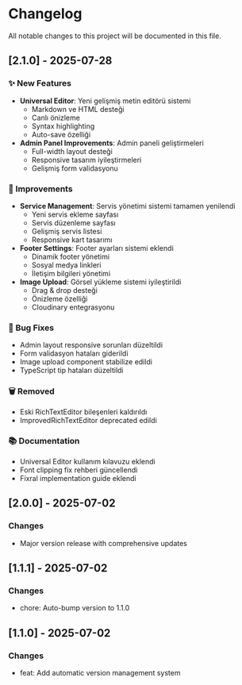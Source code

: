 # Changelog

All notable changes to this project will be documented in this file.

## [2.1.0] - 2025-07-28

### ✨ New Features
- **Universal Editor**: Yeni gelişmiş metin editörü sistemi
  - Markdown ve HTML desteği
  - Canlı önizleme
  - Syntax highlighting
  - Auto-save özelliği
- **Admin Panel Improvements**: Admin paneli geliştirmeleri
  - Full-width layout desteği
  - Responsive tasarım iyileştirmeleri
  - Gelişmiş form validasyonu

### 🔧 Improvements
- **Service Management**: Servis yönetimi sistemi tamamen yenilendi
  - Yeni servis ekleme sayfası
  - Servis düzenleme sayfası
  - Gelişmiş servis listesi
  - Responsive kart tasarımı
- **Footer Settings**: Footer ayarları sistemi eklendi
  - Dinamik footer yönetimi
  - Sosyal medya linkleri
  - İletişim bilgileri yönetimi
- **Image Upload**: Görsel yükleme sistemi iyileştirildi
  - Drag & drop desteği
  - Önizleme özelliği
  - Cloudinary entegrasyonu

### 🐛 Bug Fixes
- Admin layout responsive sorunları düzeltildi
- Form validasyon hataları giderildi
- Image upload component stabilize edildi
- TypeScript tip hataları düzeltildi

### 🗑️ Removed
- Eski RichTextEditor bileşenleri kaldırıldı
- ImprovedRichTextEditor deprecated edildi

### 📚 Documentation
- Universal Editor kullanım kılavuzu eklendi
- Font clipping fix rehberi güncellendi
- Fixral implementation guide eklendi

## [2.0.0] - 2025-07-02

### Changes
- Major version release with comprehensive updates

## [1.1.1] - 2025-07-02

### Changes
- chore: Auto-bump version to 1.1.0

## [1.1.0] - 2025-07-02

### Changes  
- feat: Add automatic version management system
